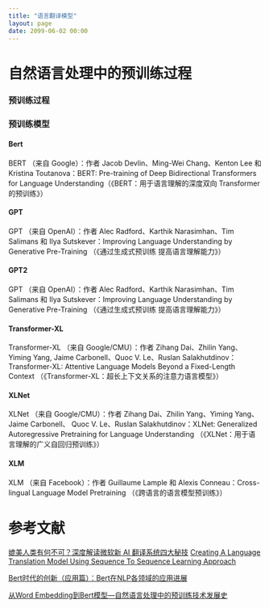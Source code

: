 ```yaml
---
title: "语言翻译模型"
layout: page
date: 2099-06-02 00:00
---
```


# 自然语言处理中的预训练过程
### 预训练过程


### 预训练模型
#### Bert
BERT （来⾃ Google）：作者 Jacob Devlin、Ming-Wei Chang、Kenton Lee 和 Kristina
Toutanova：BERT: Pre-training of Deep Bidirectional Transformers for Language
Understanding（《BERT：⽤于语⾔理解的深度双向 Transformer 的预训练》）
#### GPT
GPT （来⾃ OpenAI）：作者 Alec Radford、Karthik Narasimhan、Tim Salimans 和 Ilya
Sutskever：Improving Language Understanding by Generative Pre-Training （《通过⽣成式预训练
提⾼语⾔理解能⼒》）

#### GPT2
GPT （来⾃ OpenAI）：作者 Alec Radford、Karthik Narasimhan、Tim Salimans 和 Ilya
Sutskever：Improving Language Understanding by Generative Pre-Training （《通过⽣成式预训练
提⾼语⾔理解能⼒》）

#### Transformer-XL
Transformer-XL （来⾃ Google/CMU）：作者 Zihang Dai、Zhilin Yang、Yiming Yang, Jaime
Carbonell、Quoc V. Le、Ruslan Salakhutdinov：Transformer-XL: Attentive Language Models
Beyond a Fixed-Length Context （《Transformer-XL：超⻓上下⽂关系的注意⼒语⾔模型》）

#### XLNet
XLNet （来⾃ Google/CMU）：作者 Zihang Dai、Zhilin Yang、Yiming Yang、Jaime Carbonell、
Quoc V. Le、Ruslan Salakhutdinov：XLNet: Generalized Autoregressive Pretraining for Language
Understanding （《XLNet：⽤于语⾔理解的⼴义⾃回归预训练》）

#### XLM
XLM （来⾃ Facebook）：作者 Guillaume Lample 和 Alexis Conneau：Cross-lingual Language
Model Pretraining （《跨语⾔的语⾔模型预训练》）










# 参考文献
[媲美人类有何不可？深度解读微软新 AI 翻译系统四大秘技](https://www.leiphone.com/news/201803/yPQ7a4XMY7En4HBQ.html?ulu-rcmd=0_5021df_hot_3_5e51c35be24c4967abf6c0eaec9dc253)
[Creating A Language Translation Model Using Sequence To Sequence Learning Approach](https://chunml.github.io/ChunML.github.io/project/Sequence-To-Sequence/)

[Bert时代的创新（应用篇）：Bert在NLP各领域的应用进展](https://zhuanlan.zhihu.com/p/68446772)

[从Word Embedding到Bert模型—自然语言处理中的预训练技术发展史](https://zhuanlan.zhihu.com/p/49271699)